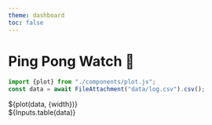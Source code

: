 ```yaml
---
theme: dashboard
toc: false
---
```


# Ping Pong Watch 🏓

```js
import {plot} from "./components/plot.js";
const data = await FileAttachment("data/log.csv").csv();
```

<div class="card">
  ${plot(data, {width})}
</div>

<div class="card">
  ${Inputs.table(data)}
</div>
